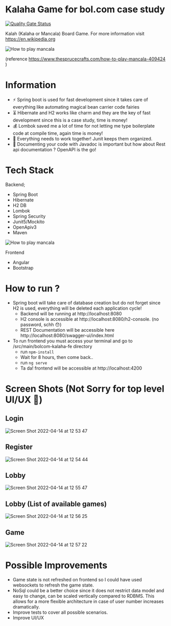 # Kalaha Game for bol.com case study 

[![Quality Gate Status](https://sonarcloud.io/api/project_badges/measure?project=yykaan_bolcom-kalaha&metric=alert_status)](https://sonarcloud.io/summary/new_code?id=yykaan_bolcom-kalaha)

Kalah (Kalaha or Mancala) Board Game. For more information visit https://en.wikipedia.org

![How to play mancala](https://www.thesprucecrafts.com/thmb/YFWtK83D2opopm846zMVs3kFbPE=/700x0/filters:no_upscale():max_bytes(150000):strip_icc():format(webp)/SPR_409424-how-to-play-mancala-a8d885a87c904a2babb946896f1870bb.gif)

(reference https://www.thesprucecrafts.com/how-to-play-mancala-409424 )

# Information

- :zap: Spring boot is used for fast development since it takes care of everything like automating magical bean carrier code fairies
- :hourglass_flowing_sand: Hibernate and H2 works like charm and they are the key of fast development since this is a case study, time is money!
- :moneybag: Lombok saved me a lot of time for not letting me type boilerplate code at compile time, again time is money!
- :briefcase: Everything needs to work together! Junit keeps them organized.
- :memo: Documenting your code with Javadoc is important but how about Rest api documentation ? OpenAPI is the go!


# Tech Stack

Backend;

* Spring Boot
* Hibernate
* H2 DB
* Lombok
* Spring Security
* Junit5/Mockito
* OpenApiv3
* Maven

![How to play mancala](https://www.infotechacademy.com.tr/content/blog/frontback2.png)

Frontend

* Angular
* Bootstrap

# How to run ?

- Spring boot will take care of database creation but do not forget since H2 is used, everything will be deleted each application cycle!
  - Backend will be running at http://localhost:8080
  - H2 console is accessible at http://localhost:8080/h2-console. (no password, schh :hushed:)
  - REST Documentation will be accessible here http://localhost:8080/swagger-ui/index.html
- To run frontend you must access your terminal and go to /src/main/bolcom-kalaha-fe directory
  - run `npm-install`
  - Wait for 8 hours, then come back..
  - run `ng serve`
  - Ta da! frontend will be accessible at http://localhost:4200

# Screen Shots (Not Sorry for top level UI/UX :eyes:)

## Login

![Screen Shot 2022-04-14 at 12 53 47](https://user-images.githubusercontent.com/16269104/163362224-cca385a2-e5ee-4f2a-98bc-326ac3e7c111.png)

## Register

![Screen Shot 2022-04-14 at 12 54 44](https://user-images.githubusercontent.com/16269104/163362264-6838172a-fc00-47a8-ba3e-8bebad01e41c.png)

## Lobby

![Screen Shot 2022-04-14 at 12 55 47](https://user-images.githubusercontent.com/16269104/163362324-56f17093-d12b-4575-83b2-cecc8d836832.png)

## Lobby (List of available games)

![Screen Shot 2022-04-14 at 12 56 25](https://user-images.githubusercontent.com/16269104/163362333-70a884c8-755c-4656-8d68-e83c41443fea.png)

## Game

![Screen Shot 2022-04-14 at 12 57 22](https://user-images.githubusercontent.com/16269104/163362372-93678cd2-cbf6-4823-acfe-621e1ec59c36.png)

# Possible Improvements

- Game state is not refreshed on frontend so I could have used websockets to refresh the game state.
- NoSql could be a better choice since it does not restrict data model and easy to change, can be scaled vertically compared to RDBMS.
  This allows for a more flexible architecture in case of user number increases dramatically.
- Improve tests to cover all possible scenarios.
- Improve UI/UX
